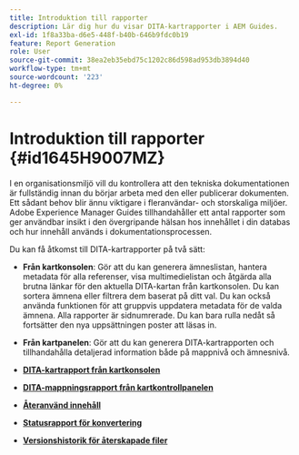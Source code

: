 ```yaml
---
title: Introduktion till rapporter
description: Lär dig hur du visar DITA-kartrapporter i AEM Guides.
exl-id: 1f8a33ba-d6e5-448f-b40b-646b9fdc0b19
feature: Report Generation
role: User
source-git-commit: 38ea2eb35ebd75c1202c86d598ad953db3894d40
workflow-type: tm+mt
source-wordcount: '223'
ht-degree: 0%

---
```


# Introduktion till rapporter {#id1645H9007MZ}

I en organisationsmiljö vill du kontrollera att den tekniska dokumentationen är fullständig innan du börjar arbeta med den eller publicerar dokumenten. Ett sådant behov blir ännu viktigare i fleranvändar- och storskaliga miljöer. Adobe Experience Manager Guides tillhandahåller ett antal rapporter som ger användbar insikt i den övergripande hälsan hos innehållet i din databas och hur innehåll används i dokumentationsprocessen.

Du kan få åtkomst till DITA-kartrapporter på två sätt:

- **Från kartkonsolen**: Gör att du kan generera ämneslistan, hantera metadata för alla referenser, visa multimedielistan och åtgärda alla brutna länkar för den aktuella DITA-kartan från kartkonsolen. Du kan sortera ämnena eller filtrera dem baserat på ditt val. Du kan också använda funktionen för att gruppvis uppdatera metadata för de valda ämnena. Alla rapporter är sidnumrerade. Du kan bara rulla nedåt så fortsätter den nya uppsättningen poster att läsas in.

- **Från kartpanelen**: Gör att du kan generera DITA-kartrapporten och tillhandahålla detaljerad information både på mappnivå och ämnesnivå.

- **[DITA-kartrapport från kartkonsolen](reports-web-editor.md)**

- **[DITA-mappningsrapport från kartkontrollpanelen](reports-ditamap.md)**

- **[Återanvänd innehåll](reports-content-reuse.md)**

- **[Statusrapport för konvertering](reports-convertion-status.md)**

- **[Versionshistorik för återskapade filer](reports-reverted-file-version-history.md)**
